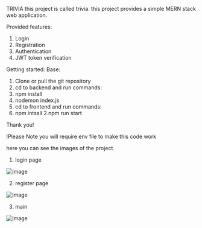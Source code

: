 TRIVIA
this project is called trivia.
this project provides a simple MERN stack web application.

Provided features:

1. Login
2. Registration
3. Authentication
4. JWT token verification

Getting started:
Base:

1. Clone or pull the git repository
2. cd to backend and run commands:
3. npm install
4. nodemon index.js
5. cd to frontend and run commands:
6. npm intsall
   2.npm run start

Thank you!

!Please Note you will require env file to make this code work

here you can see the images of the project.

1. login page

![image](https://github.com/Abhay014/Trivia/assets/77951955/995a6e22-a825-4d8b-aca3-f7a8984896b3)

2. register page

![image](https://github.com/Abhay014/Trivia/assets/77951955/89c6952c-f435-4467-9efa-96ec92f7ce2a)

3. main

![image](https://github.com/Abhay014/Trivia/assets/77951955/d51e21ba-d493-4125-b49d-52f7a6182917)

